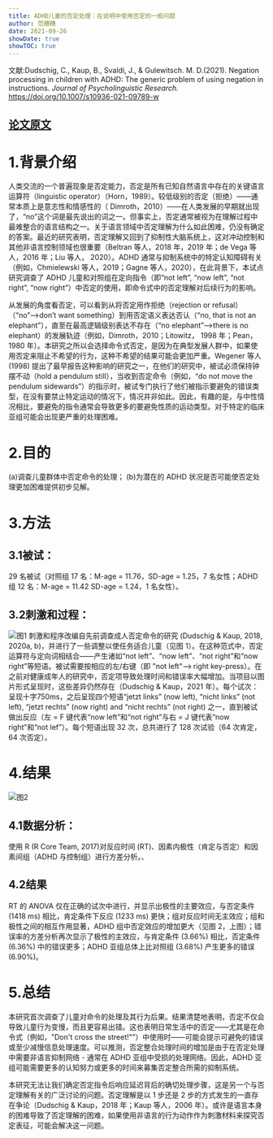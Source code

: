 ```yaml
---
title: ADHD儿童的否定处理：在说明中使用否定的一般问题
author: 范穗穗
date: 2021-09-26
showDate: true
showTOC: true
---
```

文献:Dudschig, C., Kaup, B., Svaldi, J., & Gulewitsch. M. D.(2021). Negation processing in children with ADHD: The generic problem of using negation in instructions. *Journal of Psycholinguistic Research.* https://doi.org/10.1007/s10936-021-09789-w

[论文原文](../Source_Files/2021-09-26-FSS1.Pdf)
---
# 1.背景介绍
人类交流的一个普遍现象是否定能力，否定是所有已知自然语言中存在的关键语言运算符（linguistic operator）（Horn，1989）。较低级别的否定（拒绝）——通常本质上是意志性和情感性的（ Dimroth，2010）——在人类发展的早期就出现了，“no”这个词是最先说出的词之一。但事实上，否定通常被视为在理解过程中最难整合的语言结构之一。关于语言领域中否定理解为什么如此困难，仍没有确定的答案。最近的研究表明，否定理解又回到了抑制性大脑系统上，这对冲动控制和其他非语言控制领域也很重要（Beltran 等人，2018 年，2019 年；de Vega 等人，2016 年；Liu 等人， 2020）。ADHD 通常与抑制系统中的特定认知障碍有关（例如，Chmielewski 等人，2019；Gagne 等人，2020），在此背景下，本试点研究调查了 ADHD 儿童和对照组在定向指令（即“not left”, “now left”, “not right”, “now right”）中否定的使用，即命令式中的否定理解对后续行为的影响。

从发展的角度看否定，可以看到从将否定用作拒绝（rejection or refusal）（“no”—>don’t want something）到用否定语义表达否认（“no, that is not an elephant”），直至在最高逻辑级别表达不存在（“no elephant”—>there is no elephant）的发展轨迹（例如，Dimroth，2010；Litowitz， 1998 年；Pean，1980 年）。本研究之所以会选择命令式否定，是因为在典型发展人群中，如果使用否定来阻止不希望的行为，这种不希望的结果可能会更加严重。Wegener 等人 (1998) 提出了最早报告这种影响的研究之一，在他们的研究中，被试必须保持钟摆不动（hold a pendulum still），当收到否定命令（例如，“do not move the pendulum sidewards”）的指示时，被试专门执行了他们被指示要避免的错误类型，在没有要禁止特定运动的情况下，情况并非如此。因此，有趣的是，与中性情况相比，要避免的指令通常会导致更多的要避免性质的运动类型。对于特定的临床亚组可能会出现更严重的处理困难。
# 2.目的
(a)调查儿童群体中否定命令的处理；
(b)为潜在的 ADHD 状况是否可能使否定处理更加困难提供初步见解。
# 3.方法
## 3.1被试：
29 名被试（对照组 17 名：M-age = 11.76，SD-age = 1.25，7 名女性；ADHD 组 12 名：M-age = 11.42 SD-age = 1.24，1 名女性）。
## 3.2刺激和过程：
![图1](../Supporting_Information/2021-09-26-FSS1-Fig1.png)
刺激和程序改编自先前调查成人否定命令的研究 (Dudschig & Kaup, 2018, 2020a, b)，并进行了一些调整以使任务适合儿童（见图 1）。在这种范式中，否定运算符与定向词相结合——产生诸如“not left”、“now left”、“not right”和“now right”等短语。被试需要按相应的左/右键（即 "not left"—> right key-press）。在之前对健康成年人的研究中，否定项导致处理时间和错误率大幅增加。当项目以图片形式呈现时，这些差异仍然存在（Dudschig & Kaup，2021 年）。每个试次：呈现十字750ms，之后呈现四个短语“jetzt links” (now left), “nicht links” (not left), “jetzt rechts” (now right) and “nicht rechts” (not right) 之一，直到被试做出反应（左 = F 键代表“now left”和“not right”与右 = J 键代表“now right”和“not lef”）。每个短语出现 32 次，总共进行了 128 次试验（64 次肯定，64 次否定）。
# 4.结果
![图2](../Supporting_Information/2021-09-26-FSS1-Fig2.png)
## 4.1数据分析：
使用 R (R Core Team, 2017)对反应时间 (RT)、因素内极性（肯定与否定）和因素间组（ADHD 与控制组）进行方差分析。、
## 4.2结果
RT 的 ANOVA 仅在正确的试次中进行，并显示出极性的主要效应，与否定条件 (1418 ms) 相比，肯定条件下反应 (1233 ms) 更快；组对反应时间无主效应；组和极性之间的相互作用显著，ADHD 组中否定效应的增加更大（见图 2，上图）；错误率的方差分析再次显示了极性的主效应，与肯定条件 (3.66%) 相比，否定条件 (6.36%) 中的错误更多；ADHD 亚组总体上比对照组 (3.68%) 产生更多的错误 (6.90%)。
# 5.总结
本研究首次调查了儿童对命令的处理及其行为后果。结果清楚地表明，否定不仅会导致儿童行为变慢，而且更容易出错。这也表明日常生活中的否定——尤其是在命令式（例如，"Don't cross the street!"”）中使用时——可能会提示可避免的错误或至少减慢信息处理速度。可以推测，否定整合处理时间的增加是由于在否定处理中需要非语言抑制网络 - 通常在 ADHD 亚组中受损的处理网络。因此，ADHD 亚组可能需要更多的认知努力或更多的时间来募集否定整合所需的抑制系统。

本研究无法让我们确定否定指令后响应延迟背后的确切处理步骤，这是另一个与否定理解有关的广泛讨论的问题。否定理解是以 1 步还是 2 步的方式发生的一直存在争论（Dudschig & Kaup，2018 年；Kaup 等人，2006 年）。或许是语言本身的困难导致了否定理解的困难，如果使用非语言的行为动作作为刺激材料来探究否定表征，可能会解决这一问题。

